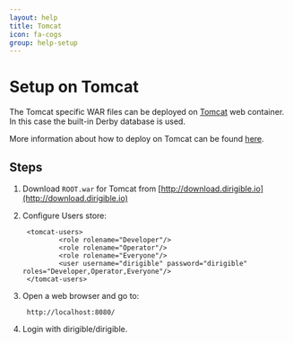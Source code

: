 ```yaml
---
layout: help
title: Tomcat
icon: fa-cogs
group: help-setup
---
```


Setup on Tomcat
===



The Tomcat specific WAR files can be deployed on [Tomcat](http://tomcat.apache.org/) web container. In this case the built-in Derby database is used.

More information about how to deploy on Tomcat can be found [here](http://tomcat.apache.org/tomcat-7.0-doc/appdev/deployment.html).

Steps
---

1. Download `ROOT.war` for Tomcat from [http://download.dirigible.io](http://download.dirigible.io)

2. Configure Users store:

        <tomcat-users>
                <role rolename="Developer"/>
                <role rolename="Operator"/>
                <role rolename="Everyone"/>
                <user username="dirigible" password="dirigible" roles="Developer,Operator,Everyone"/>
        </tomcat-users>

4. Open a web browser and go to:

        http://localhost:8080/

4. Login with dirigible/dirigible.
